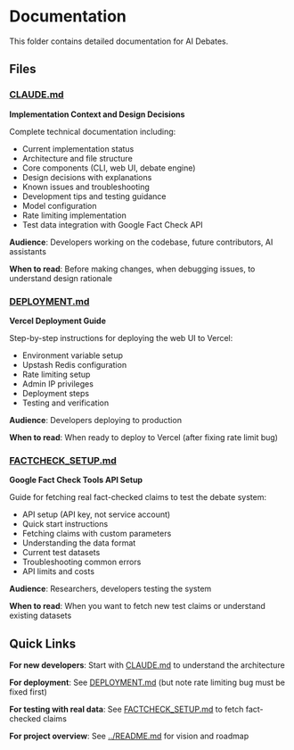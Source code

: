 # Documentation

This folder contains detailed documentation for AI Debates.

## Files

### [CLAUDE.md](CLAUDE.md)
**Implementation Context and Design Decisions**

Complete technical documentation including:
- Current implementation status
- Architecture and file structure
- Core components (CLI, web UI, debate engine)
- Design decisions with explanations
- Known issues and troubleshooting
- Development tips and testing guidance
- Model configuration
- Rate limiting implementation
- Test data integration with Google Fact Check API

**Audience**: Developers working on the codebase, future contributors, AI assistants

**When to read**: Before making changes, when debugging issues, to understand design rationale

### [DEPLOYMENT.md](DEPLOYMENT.md)
**Vercel Deployment Guide**

Step-by-step instructions for deploying the web UI to Vercel:
- Environment variable setup
- Upstash Redis configuration
- Rate limiting setup
- Admin IP privileges
- Deployment steps
- Testing and verification

**Audience**: Developers deploying to production

**When to read**: When ready to deploy to Vercel (after fixing rate limit bug)

### [FACTCHECK_SETUP.md](FACTCHECK_SETUP.md)
**Google Fact Check Tools API Setup**

Guide for fetching real fact-checked claims to test the debate system:
- API setup (API key, not service account)
- Quick start instructions
- Fetching claims with custom parameters
- Understanding the data format
- Current test datasets
- Troubleshooting common errors
- API limits and costs

**Audience**: Researchers, developers testing the system

**When to read**: When you want to fetch new test claims or understand existing datasets

## Quick Links

**For new developers**: Start with [CLAUDE.md](CLAUDE.md) to understand the architecture

**For deployment**: See [DEPLOYMENT.md](DEPLOYMENT.md) (but note rate limiting bug must be fixed first)

**For testing with real data**: See [FACTCHECK_SETUP.md](FACTCHECK_SETUP.md) to fetch fact-checked claims

**For project overview**: See [../README.md](../README.md) for vision and roadmap
